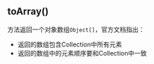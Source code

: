 

## toArray()

方法返回一个对象数组`Object[]`，官方文档指出：
  
- 返回的数组包含Collection中所有元素
- 返回的数组中的元素顺序要和Collection中一致